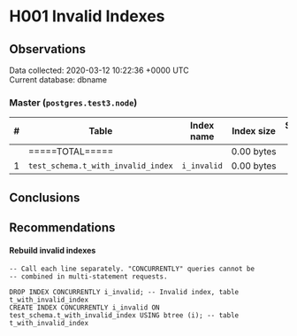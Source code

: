 # H001 Invalid Indexes #

## Observations ##
Data collected: 2020-03-12 10:22:36 +0000 UTC  
Current database: dbname  


### Master (`postgres.test3.node`) ###


  

| \# | Table | Index name | Index size | Supports FK |
|---|-------|------------|------------|----------|
&nbsp;|=====TOTAL=====||0.00&nbsp;bytes ||
| 1 |`test_schema.t_with_invalid_index` | `i_invalid` |0.00&nbsp;bytes | |



## Conclusions ##


## Recommendations ##
#### Rebuild invalid indexes ####
```
-- Call each line separately. "CONCURRENTLY" queries cannot be
-- combined in multi-statement requests.

DROP INDEX CONCURRENTLY i_invalid; -- Invalid index, table t_with_invalid_index
CREATE INDEX CONCURRENTLY i_invalid ON test_schema.t_with_invalid_index USING btree (i); -- table t_with_invalid_index


```
